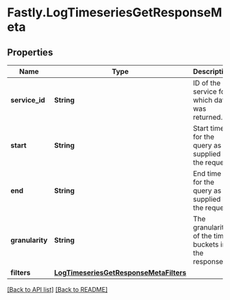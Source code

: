 # Fastly.LogTimeseriesGetResponseMeta

## Properties

Name | Type | Description | Notes
------------ | ------------- | ------------- | -------------
**service_id** | **String** | ID of the service for which data was returned. | [optional] 
**start** | **String** | Start time for the query as supplied in the request. | [optional] 
**end** | **String** | End time for the query as supplied in the request. | [optional] 
**granularity** | **String** | The granularity of the time buckets in the response. | [optional] 
**filters** | [**LogTimeseriesGetResponseMetaFilters**](LogTimeseriesGetResponseMetaFilters.md) |  | [optional] 


[[Back to API list]](../../README.md#endpoints) [[Back to README]](../../README.md)
